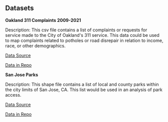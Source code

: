 ## Datasets
**Oakland 311 Complaints 2009-2021**

Description: This csv file contains a list of complaints or requests for service made to the City of Oakland's 311 service. This data could be used to map complaints related to potholes or road disrepair in relation to income, race, or other demographics. 

[Data Source](https://data.oaklandca.gov/Infrastructure/OAK-311-Service-Request-Map/yp8e-dukj)

[Data in Repo](https://github.com/nickmooreucla/up206a-nick/tree/main/data)

**San Jose Parks**

Description: This shape file contains a list of  local and county parks within the city limits of San Jose, CA. This list would be used in an analysis of park access. 

[Data Source](https://data.sanjoseca.gov/dataset/park1)

[Data in Repo](https://github.com/nickmooreucla/up206a-nick/tree/main/data)
